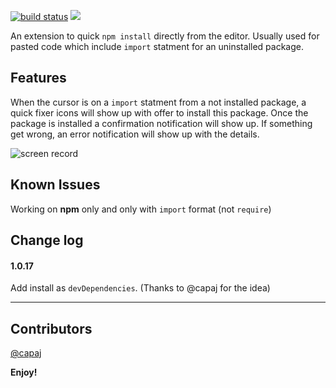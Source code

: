 <a href="https://travis-ci.com/moshfeu/auto-npm-install"><img src="https://travis-ci.com/moshfeu/auto-npm-install.svg?branch=master" alt="build status" /></a>
<img src="https://img.shields.io/badge/dynamic/json.svg?label=extension%20installs&url=http%3A%2F%2Fwww.smydesign.co.il%2Fauto-npm-install-badge&query=downloads&colorB=green" />

An extension to quick `npm install` directly from the editor. Usually used for pasted code which include `import` statment for an uninstalled package.

## Features

When the cursor is on a `import` statment from a not installed package, a quick fixer icons will show up with offer to install this package. Once the package is installed a confirmation notification will show up. If something get wrong, an error notification will show up with the details.

![screen record](assets/screen.gif)

## Known Issues

Working on **npm** only and only with `import` format (not `require`)

## Change log

#### 1.0.17
Add install as `devDependencies`. (Thanks to @capaj for the idea)


-----------------------------------------------------------------------------------------------------------

## Contributors

[@capaj](https://github.com/capaj)


**Enjoy!**
